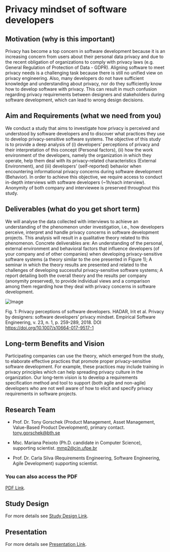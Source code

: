 # Privacy mindset of software developers

## Motivation (why is this important)
Privacy has become a top concern in software development because it is an increasing  concern from users about their personal data privacy and due to the recent obligation of organizations to comply with privacy laws (e.g. General Regulation of Protection of Data - GDPR).  Aligning software to meet privacy needs is a challenging task because there is still no unified view on privacy engineering. Also, many developers do not have sufficient knowledge and understanding about privacy, nor do they sufficiently know how to develop software with privacy. This can result in much confusion regarding privacy requirements between designers and stakeholders during software development, which can lead to wrong design decisions. 

## Aim and Requirements (what we need from you)
We conduct a study that aims to investigate how privacy is perceived and understood by software developers and to discover what practices they use to develop privacy-sensitive software systems. The objective of this study is to provide a deep analysis of  (i) developers’ perceptions of privacy and their interpretation of this concept (Personal factors), (ii) how the work environment of the developers, namely the organization in which they operate, help them deal with its privacy-related characteristics (External Environment), and (iii) developers’ (self-reported) behavior when encountering informational privacy concerns during software development (Behavior). In order to achieve this objective, we require access to conduct in-depth interviews with software developers (~1h/each interview). Anonymity of both company and interviewee is preserved throughout this study.

## Deliverables (what do you get short term)
We will analyse the data collected with interviews to achieve an  understanding of the phenomenon under investigation, i.e., how developers perceive, interpret and handle privacy concerns in software development projects. This analysis will result in a qualitative theory related to this phenomenon. Concrete deliverables are: 
An understanding of the personal, external environment and behavioral factors that influence developers (of your company and of other companies) when developing privacy-sensitive software systems (a theory similar to the one presented in Figure 1);
A seminar in which the theory results are presented and related to the challenges of developing successful privacy-sensitive software systems;
A report detailing both the overall theory and the results per company (anonymity preserved), to provide individual views and a comparison among them regarding how they deal with privacy concerns in software development.

![Image](src)

Fig. 1: Privacy perceptions of software developers. 
HADAR, Irit et al. Privacy by designers: software developers’ privacy mindset. Empirical Software Engineering, v. 23, n. 1, p. 259-289, 2018. DOI https://doi.org/10.1007/s10664-017-9517-1

## Long-term Benefits and Vision
Participating companies can use the theory, which emerged from the study, to elaborate effective practices that promote proper  privacy-sensitive software development. For example, these practices may include training in privacy principles which can help spreading privacy culture in the organization.
Our long-term vision is to develop a requirements specification method and tool to support (both agile and non-agile) developers who are not well aware of how to elicit and specify privacy requirements in software projects.

## Research Team

* Prof. Dr. Tony Gorschek (Product Management, Asset Management, Value-Based Product Development), primary contact.
tony.gorschek@bth.se

* Msc. Mariana Peixoto (Ph.D. candidate in Computer Science), supporting scientist.
mmp2@cin.ufpe.br

* Prof. Dr. Carla Silva (Requirements Engineering, Software Engineering, Agile Development) supporting scientist.

### You can also access the PDF 
[PDF Link](https://guides.github.com/features/mastering-markdown/).

## Study Design 
For more details see [Study Design Link](https://guides.github.com/features/mastering-markdown/).

## Presentation 
For more details see [Presentation Link](https://docs.google.com/presentation/d/1otBcHIfccRtt6bm_rI36wU2QILopS0d4sQd0EN4xQxk/edit?usp=sharing).
